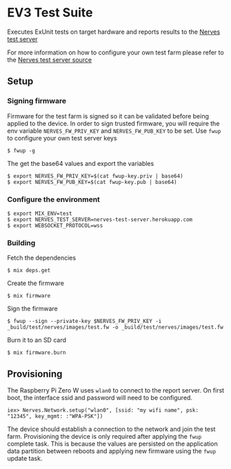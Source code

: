 # EV3 Test Suite

Executes ExUnit tests on target hardware and reports results to the
[Nerves test server](https://nerves-test-server.herokuapp.com/nerves-project/nerves_system_ev3)

For more information on how to configure your own test farm please refer to the
[Nerves test server source](https://github.com/mobileoverlord/nerves_test_server)

## Setup

### Signing firmware

Firmware for the test farm is signed so it can be validated before being applied
to the device. In order to sign trusted firmware, you will require the env variable
`NERVES_FW_PRIV_KEY` and `NERVES_FW_PUB_KEY` to be set. Use `fwup` to configure
your own test server keys

```
$ fwup -g
```

The get the base64 values and export the variables
```
$ export NERVES_FW_PRIV_KEY=$(cat fwup-key.priv | base64)
$ export NERVES_FW_PUB_KEY=$(cat fwup-key.pub | base64)
```

### Configure the environment

```
$ export MIX_ENV=test
$ export NERVES_TEST_SERVER=nerves-test-server.herokuapp.com
$ export WEBSOCKET_PROTOCOL=wss
```

### Building

Fetch the dependencies

```
$ mix deps.get
```

Create the firmware

```
$ mix firmware
```

Sign the firmware

```
$ fwup --sign --private-key $NERVES_FW_PRIV_KEY -i _build/test/nerves/images/test.fw -o _build/test/nerves/images/test.fw
```

Burn it to an SD card

```
$ mix firmware.burn
```

## Provisioning

The Raspberry Pi Zero W uses `wlan0` to connect to the report server. On first
boot, the interface ssid and password will need to be configured.

```
iex> Nerves.Network.setup("wlan0", [ssid: "my wifi name", psk: "12345", key_mgmt: :"WPA-PSK"])
```

The device should establish a connection to the network and join the test farm.
Provisioning the device is only required after applying the `fwup` complete task.
This is because the values are persisted on the application data partition
between reboots and applying new firmware using the `fwup` update task.

